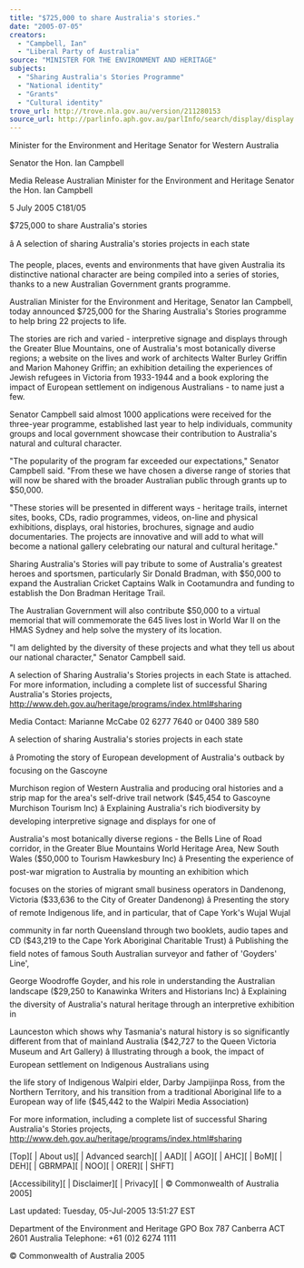 ```yaml
---
title: "$725,000 to share Australia's stories."
date: "2005-07-05"
creators:
  - "Campbell, Ian"
  - "Liberal Party of Australia"
source: "MINISTER FOR THE ENVIRONMENT AND HERITAGE"
subjects:
  - "Sharing Australia's Stories Programme"
  - "National identity"
  - "Grants"
  - "Cultural identity"
trove_url: http://trove.nla.gov.au/version/211280153
source_url: http://parlinfo.aph.gov.au/parlInfo/search/display/display.w3p;query=Id%3A%22media/pressrel/5PKG6%22
---
```


 Minister for the Environment and Heritage Senator for Western Australia

 Senator the Hon. Ian Campbell

 

 Media Release Australian Minister for the Environment and Heritage Senator the Hon. Ian Campbell

 5 July 2005 C181/05

 $725,000 to share Australia's stories

 â     A selection of sharing Australia's stories projects in each state

 The people, places, events and environments that have given Australia its distinctive national character  are being compiled into a series of stories, thanks to a new Australian Government grants programme.

 Australian Minister for the Environment and Heritage, Senator Ian Campbell, today announced $725,000  for the Sharing Australia's Stories programme to help bring 22 projects to life.

 The stories are rich and varied - interpretive signage and displays through the Greater Blue Mountains,  one of Australia's most botanically diverse regions; a website on the lives and work of architects Walter  Burley Griffin and Marion Mahoney Griffin; an exhibition detailing the experiences of Jewish refugees  in Victoria from 1933-1944 and a book exploring the impact of European settlement on indigenous  Australians - to name just a few.

 Senator Campbell said almost 1000 applications were received for the three-year programme, established  last year to help individuals, community groups and local government showcase their contribution to  Australia's natural and cultural character.

 "The popularity of the program far exceeded our expectations," Senator Campbell said. "From these we  have chosen a diverse range of stories that will now be shared with the broader Australian public through  grants up to $50,000.

 "These stories will be presented in different ways - heritage trails, internet sites, books, CDs, radio  programmes, videos, on-line and physical exhibitions, displays, oral histories, brochures, signage and  audio documentaries. The projects are innovative and will add to what will become a national gallery  celebrating our natural and cultural heritage."

 Sharing Australia's Stories will pay tribute to some of Australia's greatest heroes and sportsmen,  particularly Sir Donald Bradman, with $50,000 to expand the Australian Cricket Captains Walk in  Cootamundra and funding to establish the Don Bradman Heritage Trail.

 The Australian Government will also contribute $50,000 to a virtual memorial that will commemorate  the 645 lives lost in World War II on the HMAS Sydney and help solve the mystery of its location.

 "I am delighted by the diversity of these projects and what they tell us about our national character,"  Senator Campbell said.

 A selection of Sharing Australia's Stories projects in each State is attached. For more information,  including a complete list of successful Sharing Australia's Stories projects,  http://www.deh.gov.au/heritage/programs/index.html#sharing

 Media Contact: Marianne McCabe 02 6277 7640 or 0400 389 580

 A selection of sharing Australia's stories projects  in each state

 â     Promoting the story of European development of Australia's outback by focusing on the Gascoyne 

 Murchison region of Western Australia and producing oral histories and a strip map for the area's  self-drive trail network ($45,454 to Gascoyne Murchison Tourism Inc) â     Explaining Australia's rich biodiversity by developing interpretive signage and displays for one of 

 Australia's most botanically diverse regions - the Bells Line of Road corridor, in the Greater Blue  Mountains World Heritage Area, New South Wales ($50,000 to Tourism Hawkesbury Inc) â     Presenting the experience of post-war migration to Australia by mounting an exhibition which 

 focuses on the stories of migrant small business operators in Dandenong, Victoria ($33,636 to the  City of Greater Dandenong) â     Presenting the story of remote Indigenous life, and in particular, that of Cape York's Wujal Wujal 

 community in far north Queensland through two booklets, audio tapes and CD ($43,219 to the  Cape York Aboriginal Charitable Trust) â     Publishing the field notes of famous South Australian surveyor and father of 'Goyders' Line', 

 George Woodroffe Goyder, and his role in understanding the Australian landscape ($29,250 to  Kanawinka Writers and Historians Inc) â     Explaining the diversity of Australia's natural heritage through an interpretive exhibition in 

 Launceston which shows why Tasmania's natural history is so significantly different from that of  mainland Australia ($42,727 to the Queen Victoria Museum and Art Gallery) â     Illustrating through a book, the impact of European settlement on Indigenous Australians using 

 the life story of Indigenous Walpiri elder, Darby Jampijinpa Ross, from the Northern Territory,  and his transition from a traditional Aboriginal life to a European way of life ($45,442 to the  Walpiri Media Association)

 For more information, including a complete list of successful Sharing Australia's Stories projects,  http://www.deh.gov.au/heritage/programs/index.html#sharing

 [Top][ | About us][ | Advanced search][ | AAD][ | AGO][ | AHC][ | BoM][ | DEH][ | GBRMPA][ |  NOO][ | ORER][ | SHFT]

 [Accessibility][ | Disclaimer][ | Privacy][ | © Commonwealth of Australia 2005]

 Last updated: Tuesday, 05-Jul-2005 13:51:27 EST

 Department of the Environment and Heritage GPO Box 787 Canberra ACT 2601 Australia Telephone: +61 (0)2 6274 1111

 © Commonwealth of Australia 2005

